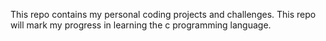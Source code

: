 This repo contains my personal coding projects and challenges.
This repo will mark my progress in learning the c programming language.
